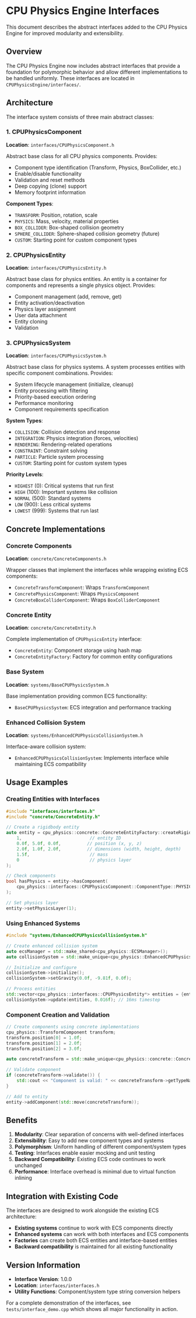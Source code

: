 # CPU Physics Engine Interfaces

This document describes the abstract interfaces added to the CPU Physics Engine for improved modularity and extensibility.

## Overview

The CPU Physics Engine now includes abstract interfaces that provide a foundation for polymorphic behavior and allow different implementations to be handled uniformly. These interfaces are located in `CPUPhysicsEngine/interfaces/`.

## Architecture

The interface system consists of three main abstract classes:

### 1. CPUPhysicsComponent
**Location**: `interfaces/CPUPhysicsComponent.h`

Abstract base class for all CPU physics components. Provides:
- Component type identification (Transform, Physics, BoxCollider, etc.)
- Enable/disable functionality
- Validation and reset methods
- Deep copying (clone) support
- Memory footprint information

**Component Types**:
- `TRANSFORM`: Position, rotation, scale
- `PHYSICS`: Mass, velocity, material properties
- `BOX_COLLIDER`: Box-shaped collision geometry
- `SPHERE_COLLIDER`: Sphere-shaped collision geometry (future)
- `CUSTOM`: Starting point for custom component types

### 2. CPUPhysicsEntity
**Location**: `interfaces/CPUPhysicsEntity.h`

Abstract base class for physics entities. An entity is a container for components and represents a single physics object. Provides:
- Component management (add, remove, get)
- Entity activation/deactivation
- Physics layer assignment
- User data attachment
- Entity cloning
- Validation

### 3. CPUPhysicsSystem
**Location**: `interfaces/CPUPhysicsSystem.h`

Abstract base class for physics systems. A system processes entities with specific component combinations. Provides:
- System lifecycle management (initialize, cleanup)
- Entity processing with filtering
- Priority-based execution ordering
- Performance monitoring
- Component requirements specification

**System Types**:
- `COLLISION`: Collision detection and response
- `INTEGRATION`: Physics integration (forces, velocities)
- `RENDERING`: Rendering-related operations
- `CONSTRAINT`: Constraint solving
- `PARTICLE`: Particle system processing
- `CUSTOM`: Starting point for custom system types

**Priority Levels**:
- `HIGHEST` (0): Critical systems that run first
- `HIGH` (100): Important systems like collision
- `NORMAL` (500): Standard systems
- `LOW` (900): Less critical systems
- `LOWEST` (999): Systems that run last

## Concrete Implementations

### Concrete Components
**Location**: `concrete/ConcreteComponents.h`

Wrapper classes that implement the interfaces while wrapping existing ECS components:
- `ConcreteTransformComponent`: Wraps `TransformComponent`
- `ConcretePhysicsComponent`: Wraps `PhysicsComponent`
- `ConcreteBoxColliderComponent`: Wraps `BoxColliderComponent`

### Concrete Entity
**Location**: `concrete/ConcreteEntity.h`

Complete implementation of `CPUPhysicsEntity` interface:
- `ConcreteEntity`: Component storage using hash map
- `ConcreteEntityFactory`: Factory for common entity configurations

### Base System
**Location**: `systems/BaseCPUPhysicsSystem.h`

Base implementation providing common ECS functionality:
- `BaseCPUPhysicsSystem`: ECS integration and performance tracking

### Enhanced Collision System
**Location**: `systems/EnhancedCPUPhysicsCollisionSystem.h`

Interface-aware collision system:
- `EnhancedCPUPhysicsCollisionSystem`: Implements interface while maintaining ECS compatibility

## Usage Examples

### Creating Entities with Interfaces

```cpp
#include "interfaces/interfaces.h"
#include "concrete/ConcreteEntity.h"

// Create a rigidbody entity
auto entity = cpu_physics::concrete::ConcreteEntityFactory::createRigidBodyEntity(
    1,                          // entity ID
    0.0f, 5.0f, 0.0f,          // position (x, y, z)
    2.0f, 1.0f, 2.0f,          // dimensions (width, height, depth)
    1.5f,                       // mass
    0                           // physics layer
);

// Check components
bool hasPhysics = entity->hasComponent(
    cpu_physics::interfaces::CPUPhysicsComponent::ComponentType::PHYSICS
);

// Set physics layer
entity->setPhysicsLayer(1);
```

### Using Enhanced Systems

```cpp
#include "systems/EnhancedCPUPhysicsCollisionSystem.h"

// Create enhanced collision system
auto ecsManager = std::make_shared<cpu_physics::ECSManager>();
auto collisionSystem = std::make_unique<cpu_physics::EnhancedCPUPhysicsCollisionSystem>(ecsManager);

// Initialize and configure
collisionSystem->initialize();
collisionSystem->setGravity(0.0f, -9.81f, 0.0f);

// Process entities
std::vector<cpu_physics::interfaces::CPUPhysicsEntity*> entities = {entity.get()};
collisionSystem->update(entities, 0.016f); // 16ms timestep
```

### Component Creation and Validation

```cpp
// Create components using concrete implementations
cpu_physics::TransformComponent transform;
transform.position[0] = 1.0f;
transform.position[1] = 2.0f;
transform.position[2] = 3.0f;

auto concreteTransform = std::make_unique<cpu_physics::concrete::ConcreteTransformComponent>(transform);

// Validate component
if (concreteTransform->validate()) {
    std::cout << "Component is valid: " << concreteTransform->getTypeName() << std::endl;
}

// Add to entity
entity->addComponent(std::move(concreteTransform));
```

## Benefits

1. **Modularity**: Clear separation of concerns with well-defined interfaces
2. **Extensibility**: Easy to add new component types and systems
3. **Polymorphism**: Uniform handling of different component/system types
4. **Testing**: Interfaces enable easier mocking and unit testing
5. **Backward Compatibility**: Existing ECS code continues to work unchanged
6. **Performance**: Interface overhead is minimal due to virtual function inlining

## Integration with Existing Code

The interfaces are designed to work alongside the existing ECS architecture:

- **Existing systems** continue to work with ECS components directly
- **Enhanced systems** can work with both interfaces and ECS components
- **Factories** can create both ECS entities and interface-based entities
- **Backward compatibility** is maintained for all existing functionality

## Version Information

- **Interface Version**: 1.0.0
- **Location**: `interfaces/interfaces.h`
- **Utility Functions**: Component/system type string conversion helpers

For a complete demonstration of the interfaces, see `tests/interface_demo.cpp` which shows all major functionality in action.